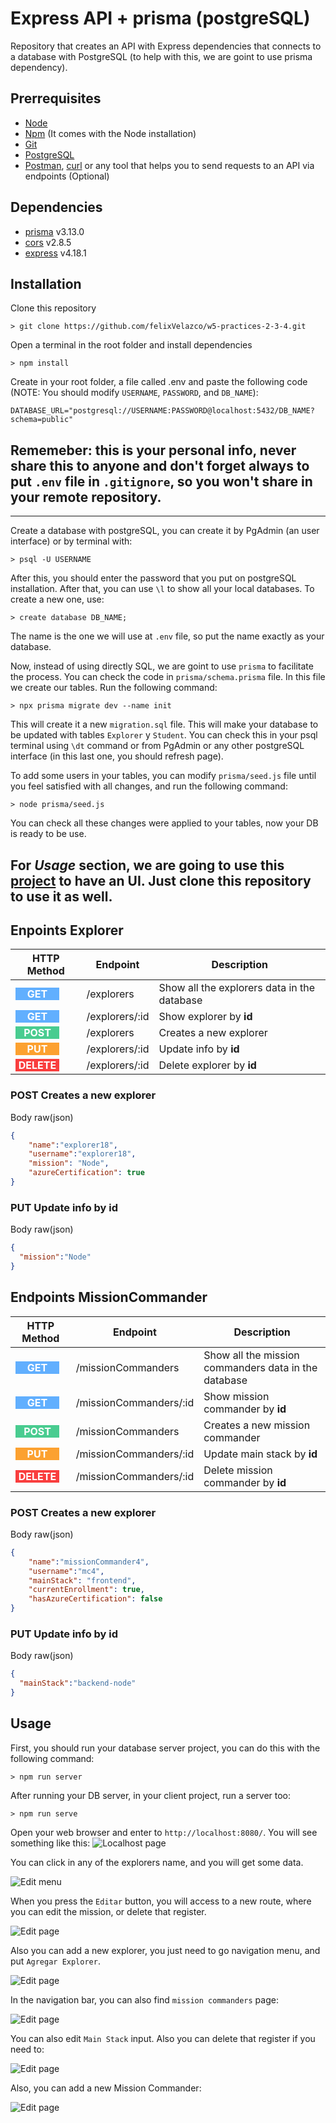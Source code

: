 # Express API + prisma (postgreSQL)

Repository that creates an API with Express dependencies that connects to a database with PostgreSQL (to help with this, we are goint to use prisma dependency).

## Prerrequisites
- [Node](https://nodejs.org/es/download/)
- [Npm](https://www.npmjs.com/) (It comes with the Node installation)
- [Git](https://git-scm.com/downloads)
- [PostgreSQL](https://www.postgresql.org/download/)
- [Postman](https://www.postman.com/), [curl](https://curl.se/download.html) or any tool that helps you to send requests to an API via endpoints (Optional)

## Dependencies
- [prisma](https://www.prisma.io/) v3.13.0
- [cors](https://github.com/expressjs/cors) v2.8.5
- [express](https://github.com/expressjs/express) v4.18.1

## Installation 
Clone this repository
```console
> git clone https://github.com/felixVelazco/w5-practices-2-3-4.git
```

Open a terminal in the root folder and install dependencies
```console
> npm install
```

Create in your root folder, a file called .env and paste the following code (NOTE: You should modify `USERNAME`, `PASSWORD`, and `DB_NAME`):

```
DATABASE_URL="postgresql://USERNAME:PASSWORD@localhost:5432/DB_NAME?schema=public"
```


**Rememeber:** 
this is your personal info, never share this to anyone and don't forget always to put `.env` file in `.gitignore`, so you won't share in your remote repository.
---
---

Create a database with postgreSQL, you can create it by PgAdmin (an user interface) or by terminal with:
```console
> psql -U USERNAME
```
After this, you should enter the password that you put on postgreSQL installation. After that, you can use `\l` to show all your local databases. To create a new one, use:

```console
> create database DB_NAME;
```

The name is the one we will use at `.env` file, so put the name exactly as your database.

Now, instead of using directly SQL, we are goint to use `prisma` to facilitate the process. You can check the code in `prisma/schema.prisma` file. In this file we create our tables. Run the following command:

```console
> npx prisma migrate dev --name init
```

This will create it a new `migration.sql` file. This will make your database  to be updated with tables `Explorer` y `Student`. You can check this in your psql terminal using `\dt` command or from PgAdmin or any other postgreSQL interface (in this last one, you should refresh page).

To add some users in your tables, you can modify `prisma/seed.js` file until you feel satisfied with all changes, and run the following command:

```console
> node prisma/seed.js
```

You can check all these changes were applied to your tables, now your DB is ready to be use. 

For *Usage* section, we are going to use this [project](https://github.com/felixVelazco/client-launchx.git) to have an UI. Just clone this repository to use it as well.
---

## Enpoints Explorer
| HTTP Method | Endpoint  | Description  | 
|-----|---|---|
| <span style="display: block; background-color:#61AFFE; color: white; width: 70px; text-align: center">**GET**</span>    | /explorers  | Show all the explorers data in the database  |
| <span style="display: block; background-color:#61AFFE; color: white; width: 70px; text-align: center">**GET**</span>    | /explorers/:id  | Show explorer by **id**  |
| <span style="display: block; background-color:#49CC90; color: white; width: 70px; text-align: center">**POST**</span>    | /explorers  | Creates a new explorer  |
| <span style="display: block; background-color:#FCA130; color: white; width: 70px; text-align: center">**PUT**</span>    | /explorers/:id  |  Update info by **id** |
| <span style="display: block; background-color:#F93E3E; color: white; width: 70px; text-align: center">**DELETE**</span>    | /explorers/:id  | Delete explorer by **id**  |

### POST Creates a new explorer
Body raw(json)
```json
{
    "name":"explorer18", 
    "username":"explorer18", 
    "mission": "Node",
    "azureCertification": true
}
```

### PUT Update info by id

Body raw(json)
```json
{
  "mission":"Node"
}
```

## Endpoints MissionCommander

| HTTP Method | Endpoint  | Description  | 
|-----|---|---|
| <span style="display: block; background-color:#61AFFE; color: white; width: 70px; text-align: center">**GET**</span>    | /missionCommanders  | Show all the mission commanders data in the database  |
| <span style="display: block; background-color:#61AFFE; color: white; width: 70px; text-align: center">**GET**</span>    | /missionCommanders/:id  | Show mission commander by **id**  |
| <span style="display: block; background-color:#49CC90; color: white; width: 70px; text-align: center">**POST**</span>    | /missionCommanders  | Creates a new mission commander  |
| <span style="display: block; background-color:#FCA130; color: white; width: 70px; text-align: center">**PUT**</span>    | /missionCommanders/:id  |  Update main stack by **id** |
| <span style="display: block; background-color:#F93E3E; color: white; width: 70px; text-align: center">**DELETE**</span>    | /missionCommanders/:id  | Delete mission commander by **id**  |

### POST Creates a new explorer
Body raw(json)
```json
{
    "name":"missionCommander4", 
    "username":"mc4", 
    "mainStack": "frontend",
    "currentEnrollment": true,
    "hasAzureCertification": false
}
```

### PUT Update info by id

Body raw(json)
```json
{
  "mainStack":"backend-node"
}
```

## Usage

First, you should run your database server project, you can do this with the following command:

```console
> npm run server
```

After running your DB server, in your client project, run a server too:

```console
> npm run serve
```

Open your web browser and enter to `http://localhost:8080/`. You will see something like this: 
![Localhost page](assets/img/page1.JPG)

You can click in any of the explorers name, and you will get some data.

![Edit menu](assets/img/page2.JPG)

When you press the `Editar` button, you will access to a new route, where you can edit the mission, or delete that register.

![Edit page](assets/img/page3.JPG)

Also you can add a new explorer, you just need to go navigation menu, and put `Agregar Explorer`.

![Edit page](assets/img/page4.JPG)

In the navigation bar, you can also find `mission commanders` page: 

![Edit page](assets/img/page5.JPG)

You can also edit `Main Stack` input. Also you can delete that register if you need to:

![Edit page](assets/img/page6.JPG)

Also, you can add a new Mission Commander:

![Edit page](assets/img/page7.JPG)